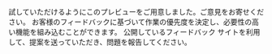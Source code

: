 試していただけるようにこのプレビューをご用意しました。ご意見をお寄せください。 お客様のフィードバックに基づいて作業の優先度を決定し、必要性の高い機能を組み込むことができます。 公開しているフィードバック サイトを利用して、提案を送っていただき、問題を報告してください。